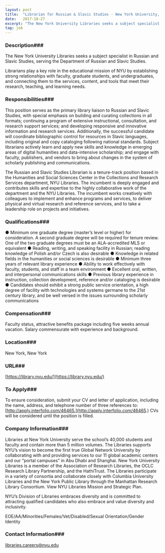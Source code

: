 ```yaml
---
layout: post
title:  "Librarian for Russian & Slavic Studies - New York University, Division of Libraries"
date:   2017-10-27
excerpt: "The New York University Libraries seeks a subject specialist in Russian and Slavic Studies, serving the Department of Russian and Slavic Studies. Librarians play a key role in the educational mission of NYU by establishing strong relationships with faculty, graduate students, and undergraduates, and connecting them to the services, content,..."
tag: job
---
```


### Description###

The New York University Libraries seeks a subject specialist in Russian and Slavic Studies, serving the Department of Russian and Slavic Studies.

Librarians play a key role in the educational mission of NYU by establishing strong relationships with faculty, graduate students, and undergraduates, and connecting them to the services, content, and tools that meet their research, teaching, and learning needs. 


### Responsibilities###

This position serves as the primary library liaison to Russian and Slavic Studies, with special emphasis on building and curating collections in all formats; continuing a program of extensive instructional, consultation, and research support services; and developing responsive and innovative information and research services. Additionally, the successful candidate will coordinate bibliographic control for resources in Slavic languages, including original and copy cataloging following national standards. Subject librarians actively learn and apply new skills and knowledge in emerging areas of digital humanities and data-intensive scholarship; and engage with faculty, publishers, and vendors to bring about changes in the system of scholarly publishing and communications.

The Russian and Slavic Studies Librarian is a tenure-track position based in the Humanities and Social Sciences Center in the Collections and Research Services department, NYU Libraries. The incumbent is deeply engaged and contributes skills and expertise to the highly collaborative work of the department and the NYU Libraries. The incumbent works creatively with colleagues to implement and enhance programs and services, to deliver physical and virtual research and reference services, and to take a leadership role on projects and initiatives. 


### Qualifications###

●	Minimum one graduate degree (master’s level or higher) for consideration.  A second graduate degree will be required for tenure review. One of the two graduate degrees must be an ALA-accredited MLS or equivalent
●	Reading, writing, and speaking facility in Russian; reading knowledge of Polish and/or Czech is also desirable
●	Knowledge in related fields in the humanities or social sciences is desirable 
●	Minimum three years of relevant library experience
●	Ability to work effectively with faculty, students, and staff in a team environment
●	Excellent oral, written, and interpersonal communications skills
●	Previous library experience in instruction, collection development, reference and/or cataloging is desirable
●	Candidates should exhibit a strong public service orientation, a high degree of facility with technologies and systems germane to the 21st century library, and be well versed in the issues surrounding scholarly communications


### Compensation###

Faculty status, attractive benefits package including five weeks annual vacation. Salary commensurate with experience and background. 


### Location###

New York, New York


### URL###

[https://library.nyu.edu/](https://library.nyu.edu/)

### To Apply###

To ensure consideration, submit your CV and letter of application, including the name, address, and telephone number of three references to: [http://apply.interfolio.com/46465.](http://apply.interfolio.com/46465.) CVs will be considered until the position is filled.


### Company Information###

Libraries at New York University serve the school’s 40,000 students and faculty and contain more than 5 million volumes. The Libraries supports NYU’s vision to become the first true Global Network University by collaborating with and providing services to our 11 global academic centers and our “portal campuses” in Abu Dhabi and Shanghai. New York University Libraries is a member of the Association of Research Libraries, the OCLC Research Library Partnership, and the HathiTrust. The Libraries participate in a variety of consortia and collaborate closely with Columbia University Libraries and the New York Public Library through the Manhattan Research Library Consortium. View NYU Libraries Mission and Strategic Plan.

NYU’s Division of Libraries embraces diversity and is committed to attracting qualified candidates who also embrace and value diversity and inclusivity.

EOE/AA/Minorities/Females/Vet/Disabled/Sexual Orientation/Gender Identity


### Contact Information###

libraries.careers@nyu.edu

